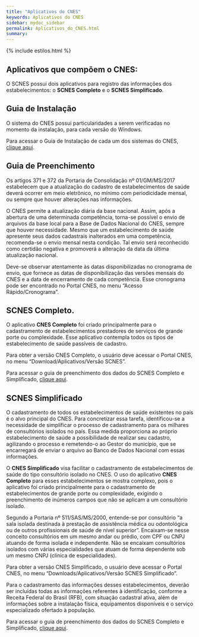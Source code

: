 ```yaml
---
title: "Aplicativos do CNES"
keywords: Aplicativos do CNES
sidebar: mydoc_sidebar
permalink: Aplicativos_do_CNES.html
summary: 
---
```


{% include estilos.html %}


## Aplicativos que compõem o CNES:

O SCNES possui dois aplicativos para registro das informações dos estabelecimentos: o **SCNES Completo** e o **SCNES Simplificado**.

## Guia de Instalação

O sistema do CNES possui particularidades a serem verificadas no momento da instalação, para cada versão do Windows.

Para acessar o Guia de Instalação de cada um dos sistemas do CNES, [clique aqui](#).

## Guia de Preenchimento

Os artigos 371 e 372 da Portaria de Consolidação nº 01/GM/MS/2017 estabelecem que a atualização do cadastro de estabelecimentos de saúde deverá ocorrer em meio eletrônico, no mínimo com periodicidade mensal, ou sempre que houver alterações nas informações.

O CNES permite a atualização diária da base nacional. Assim, após a abertura de uma determinada competência, torna-se possível o envio de arquivos da base local para a Base de Dados Nacional do CNES, sempre que houver necessidade. Mesmo que um estabelecimento de saúde apresente seus dados cadastrais inalterados em uma competência, recomenda-se o envio mensal nesta condição. Tal envio será reconhecido como certidão negativa e promoverá a alteração da data da última atualização nacional.

Deve-se observar atentamente às datas disponibilizadas no cronograma de envio, que fornece as datas de disponibilização das versões mensais do CNES e a data de encerramento de cada competência. Esse cronograma pode ser encontrado no Portal CNES, no menu “Acesso Rápido/Cronograma”.

## SCNES Completo.

O aplicativo **CNES Completo** foi criado principalmente para o cadastramento de estabelecimentos prestadores de serviços de grande porte ou complexidade. Esse aplicativo contempla todos os tipos de estabelecimento de saúde passíveis de cadastro.

Para obter a versão CNES Completo, o usuário deve acessar o Portal CNES, no menu “Download/Aplicativos/Versão SCNES”.

Para acessar o guia de preenchimento dos dados do SCNES Completo e Simplificado, [clique aqui](#).

## SCNES Simplificado

O cadastramento de todos os estabelecimentos de saúde existentes no país é o alvo principal do CNES. Para concretizar essa tarefa, identificou-se a necessidade de simplificar o processo de cadastramento para os milhares de consultórios isolados no país. Essa medida proporciona ao próprio estabelecimento de saúde a possibilidade de realizar seu cadastro, agilizando o processo e remetendo-o ao Gestor do município, que se encarregará de enviar o arquivo ao Banco de Dados Nacional com essas informações.

O **CNES Simplificado** visa facilitar o cadastramento de estabelecimentos de saúde do tipo consultório isolado no CNES. O uso do aplicativo **CNES Completo** para esses estabelecimentos se mostra complexo, pois o aplicativo foi criado principalmente para o cadastramento de estabelecimentos de grande porte ou complexidade, exigindo o preenchimento de inúmeros campos que não se aplicam a um consultório isolado.

Segundo a Portaria nº 511/SAS/MS/2000, entende-se por consultório “a sala isolada destinada à prestação de assistência médica ou odontológica ou de outros profissionais de saúde de nível superior”. Encaixam-se nesse conceito consultórios em um mesmo andar ou prédio, com CPF ou CNPJ atuando de forma isolada e independente. Não se encaixam consultórios isolados com várias especialidades que atuam de forma dependente sob um mesmo CNPJ (clínica de especialidades).

Para obter a versão CNES Simplificado, o usuário deve acessar o Portal CNES, no menu “Downloads/Aplicativos/Versão SCNES Simplificado”.

Para o cadastramento das informações desses estabelecimentos, deverão ser incluídas todas as informações referentes à identificação, conforme a Receita Federal do Brasil (RFB), com situação cadastral ativa, além de informações sobre a instalação física, equipamentos disponíveis e o serviço especializado ofertado à população.

Para acessar o guia de preenchimento dos dados do SCNES Completo e Simplificado, [clique aqui](#).
